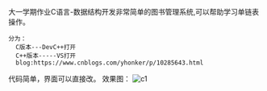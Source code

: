 大一学期作业C语言-数据结构开发非常简单的图书管理系统,可以帮助学习单链表操作。
```
分为：
  C版本---DevC++打开
  C++版本-----VS打开
  blog:https://www.cnblogs.com/yhonker/p/10285643.html
```
代码简单，界面可以直接改。
效果图：
![c1](https://github.com/yhonker/C-BookSystem/blob/master/capture/c1.png)
